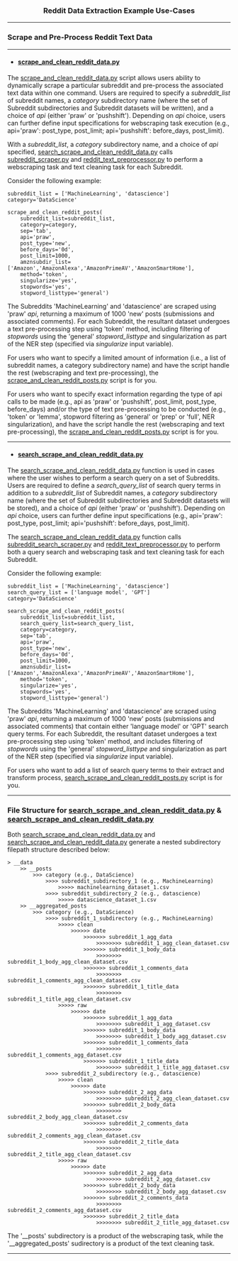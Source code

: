 <h3 align='center'>Reddit Data Extraction Example Use-Cases</h3>

---
### Scrape and Pre-Process Reddit Text Data 
---

- #### [scrape_and_clean_reddit_data.py](https://github.com/kariemoorman/didactic-diy/blob/main//reddit/__scripts/scrape_and_clean_reddit_data.py)

The [scrape_and_clean_reddit_data.py](https://github.com/kariemoorman/didactic-diy/blob/main/reddit/__scripts/scrape_and_clean_reddit_data.py) script allows users ability to dynamically scrape a particular subreddit and pre-process the associated text data within one command. Users are required to specify a *subreddit_list* of subreddit names, a *category* subdirectory name (where the set of Subreddit subdirectories and Subreddit datasets will be written), and a choice of *api* (either 'praw' or 'pushshift'). Depending on *api* choice, users can further define input specifications for webscraping task execution (e.g., api='praw': post_type, post_limit; api='pushshift': before_days, post_limit).

With a *subreddit_list*, a *category* subdirectory name, and a choice of *api* specified, [search_scrape_and_clean_reddit_data.py](https://github.com/kariemoorman/didactic-diy/blob/main/reddit/__scripts/search_scrape_and_clean_reddit_data.py) calls [subreddit_scraper.py](https://github.com/kariemoorman/didactic-diy/blob/main/reddit/__scripts/reddit_scraper/subreddit_scraper.py) and [reddit_text_preprocessor.py](https://github.com/kariemoorman/didactic-diy/blob/main/reddit/__scripts/reddit_nlp/reddit_text_preprocessor.py) to perform a webscraping task and text cleaning task for each Subreddit.

Consider the following example:

```
subreddit_list = ['MachineLearning', 'datascience']
category='DataScience'
```
```
scrape_and_clean_reddit_posts(
    subreddit_list=subreddit_list, 
    category=category, 
    sep='tab', 
    api='praw', 
    post_type='new', 
    before_days='0d', 
    post_limit=1000, 
    amznsubdir_list=['Amazon','AmazonAlexa','AmazonPrimeAV','AmazonSmartHome'], 
    method='token', 
    singularize='yes', 
    stopwords='yes', 
    stopword_listtype='general')
```

The Subreddits 'MachineLearning' and 'datascience' are scraped using 'praw' *api*, returning a maximum of 1000 'new' posts (submissions and associated comments). For each Subreddit, the resultant dataset undergoes a text pre-processing step using 'token' method, including filtering of *stopwords* using the 'general' *stopword_listtype* and singularization as part of the NER step (specified via *singularize* input variable).

For users who want to specify a limited amount of information (i.e., a list of subreddit names, a category subdirectory name) and have the script handle the rest (webscraping and text pre-processing), the [scrape_and_clean_reddit_posts.py](https://github.com/kariemoorman/didactic-diy/blob/main//reddit/__scripts/reddit_nlp/scrape_and_clean_reddit_data.py) script is for you.

For users who want to specify exact information regarding the type of api calls to be made (e.g., api as 'praw' or 'pushshift', post_limit, post_type, before_days) and/or the type of text pre-processing to be conducted (e.g., 'token' or 'lemma', stopword filtering as 'general' or 'prep' or 'full', NER singularization), and have the script handle the rest (webscraping and text pre-processing), the [scrape_and_clean_reddit_posts.py](https://github.com/kariemoorman/didactic-diy/blob/main//reddit/__scripts/reddit_nlp/scrape_and_clean_reddit_data.py) script is for you.

---

- #### [search_scrape_and_clean_reddit_data.py](https://github.com/kariemoorman/didactic-diy/blob/main/reddit/__scripts/search_scrape_and_clean_reddit_data.py)

The [search_scrape_and_clean_reddit_data.py](https://github.com/kariemoorman/didactic-diy/blob/main/reddit/__scripts/search_scrape_and_clean_reddit_data.py) function is used in cases where the user wishes to perform a search query on a set of Subreddits. Users are required to define a *search_query_list* of search query terms in addition to a *subreddit_list* of Subreddit names, a *category* subdirectory name (where the set of Subreddit subdirectories and Subreddit datasets will be stored), and a choice of *api* (either 'praw' or 'pushshift'). Depending on *api* choice, users can further define input specifications (e.g., api='praw': post_type, post_limit; api='pushshift': before_days, post_limit).

The [search_scrape_and_clean_reddit_data.py](https://github.com/kariemoorman/didactic-diy/blob/main/reddit/__scripts/search_scrape_and_clean_reddit_data.py) function calls [subreddit_search_scraper.py](https://github.com/kariemoorman/didactic-diy/blob/main/reddit/__scripts/reddit_scraper/subreddit_search_scraper.py) and [reddit_text_preprocessor.py](https://github.com/kariemoorman/didactic-diy/blob/main/reddit/__scripts/reddit_nlp/reddit_text_preprocessor.py) to perform both a query search and webscraping task and text cleaning task for each Subreddit.

Consider the following example:
```
subreddit_list = ['MachineLearning', 'datascience']
search_query_list = ['language model', 'GPT']
category='DataScience'
```
```
search_scrape_and_clean_reddit_posts(
    subreddit_list=subreddit_list, 
    search_query_list=search_query_list, 
    category=category, 
    sep='tab', 
    api='praw', 
    post_type='new', 
    before_days='0d', 
    post_limit=1000, 
    amznsubdir_list=['Amazon','AmazonAlexa','AmazonPrimeAV','AmazonSmartHome'], 
    method='token', 
    singularize='yes', 
    stopwords='yes', 
    stopword_listtype='general')
```

The Subreddits 'MachineLearning' and 'datascience' are scraped using 'praw' *api*, returning a maximum of 1000 'new' posts (submissions and associated comments) that contain either 'language model' or 'GPT' search query terms. For each Subreddit, the resultant dataset undergoes a text pre-processing step using 'token' method, and includes filtering of *stopwords* using the 'general' *stopword_listtype* and singularization as part of the NER step (specified via *singularize* input variable).

For users who want to add a list of search query terms to their extract and transform process, [search_scrape_and_clean_reddit_posts.py](https://github.com/kariemoorman/didactic-diy/blob/main//reddit/__scripts/reddit_nlp/scrape_and_clean_reddit_data.py) script is for you.

---
### File Structure for [search_scrape_and_clean_reddit_data.py](https://github.com/kariemoorman/didactic-diy/blob/main/reddit/__scripts/search_scrape_and_clean_reddit_data.py) & [search_scrape_and_clean_reddit_data.py](https://github.com/kariemoorman/didactic-diy/blob/main/reddit/__scripts/search_scrape_and_clean_reddit_data.py)

Both [search_scrape_and_clean_reddit_data.py](https://github.com/kariemoorman/didactic-diy/blob/main/reddit/__scripts/search_scrape_and_clean_reddit_data.py) and [search_scrape_and_clean_reddit_data.py](https://github.com/kariemoorman/didactic-diy/blob/main/reddit/__scripts/search_scrape_and_clean_reddit_data.py) generate a nested subdirectory filepath structure described below:

```
> __data
    >> __posts
        >>> category (e.g., DataScience)
            >>>> subreddit_subdirectory_1 (e.g., MachineLearning)
                >>>>> machinelearning_dataset_1.csv
            >>>> subreddit_subdirectory_2 (e.g., datascience)
                >>>>> datascience_dataset_1.csv
    >> __aggregated_posts
        >>> category (e.g., DataScience)
            >>>> subreddit_1_subdirectory (e.g., MachineLearning)
                >>>>> clean
                    >>>>>> date
                        >>>>>>> subreddit_1_agg_data
                            >>>>>>>> subreddit_1_agg_clean_dataset.csv
                        >>>>>>> subreddit_1_body_data
                            >>>>>>>> subreddit_1_body_agg_clean_dataset.csv
                        >>>>>>> subreddit_1_comments_data
                            >>>>>>>> subreddit_1_comments_agg_clean_dataset.csv
                        >>>>>>> subreddit_1_title_data
                            >>>>>>>> subreddit_1_title_agg_clean_dataset.csv
                >>>>> raw
                    >>>>>> date
                        >>>>>>> subreddit_1_agg_data
                            >>>>>>>> subreddit_1_agg_dataset.csv
                        >>>>>>> subreddit_1_body_data
                            >>>>>>>> subreddit_1_body_agg_dataset.csv
                        >>>>>>> subreddit_1_comments_data
                            >>>>>>>> subreddit_1_comments_agg_dataset.csv
                        >>>>>>> subreddit_1_title_data
                            >>>>>>>> subreddit_1_title_agg_dataset.csv
            >>>> subreddit_2_subdirectory (e.g., datascience)
                >>>>> clean
                    >>>>>> date
                        >>>>>>> subreddit_2_agg_data
                            >>>>>>>> subreddit_2_agg_clean_dataset.csv
                        >>>>>>> subreddit_2_body_data
                            >>>>>>>> subreddit_2_body_agg_clean_dataset.csv
                        >>>>>>> subreddit_2_comments_data
                            >>>>>>>> subreddit_2_comments_agg_clean_dataset.csv
                        >>>>>>> subreddit_2_title_data
                            >>>>>>>> subreddit_2_title_agg_clean_dataset.csv
                >>>>> raw
                    >>>>>> date
                        >>>>>>> subreddit_2_agg_data
                            >>>>>>>> subreddit_2_agg_dataset.csv
                        >>>>>>> subreddit_2_body_data
                            >>>>>>>> subreddit_2_body_agg_dataset.csv
                        >>>>>>> subreddit_2_comments_data
                            >>>>>>>> subreddit_2_comments_agg_dataset.csv
                        >>>>>>> subreddit_2_title_data
                            >>>>>>>> subreddit_2_title_agg_dataset.csv
```

The '__posts' subdirectory is a product of the webscraping task, while the '__aggregated_posts' sudirectory is a product of the text cleaning task.


---
